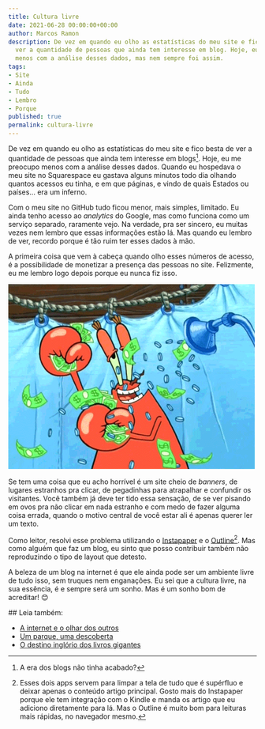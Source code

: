 ```yaml
---
title: Cultura livre
date: 2021-06-28 00:00:00+00:00
author: Marcos Ramon
description: De vez em quando eu olho as estatísticas do meu site e fico besta de
  ver a quantidade de pessoas que ainda tem interesse em blog. Hoje, eu me preocupo
  menos com a análise desses dados, mas nem sempre foi assim.
tags:
- Site
- Ainda
- Tudo
- Lembro
- Porque
published: true
permalink: cultura-livre
---
```

De vez em quando eu olho as estatísticas do meu site e fico besta de ver a quantidade de pessoas que ainda tem interesse em blogs[^1]. Hoje, eu me preocupo menos com a análise desses dados. Quando eu hospedava o meu site no Squarespace eu gastava alguns minutos todo dia olhando quantos acessos eu tinha, e em que páginas, e vindo de quais Estados ou países... era um inferno.

Com o meu site no GitHub tudo ficou menor, mais simples, limitado. Eu ainda tenho acesso ao *analytics* do Google, mas como funciona como um serviço separado, raramente vejo. Na verdade, pra ser sincero, eu muitas vezes nem lembro que essas informações estão lá. Mas quando eu lembro de ver, recordo porque é tão ruim ter esses dados à mão.

A primeira coisa que vem à cabeça quando olho esses números de acesso, é a possibilidade de monetizar a presença das pessoas no site. Felizmente, eu me lembro logo depois porque eu nunca fiz isso. 

<img src="/assets/img/money.GIF">

Se tem uma coisa que eu acho horrível é um site cheio de *banners*, de lugares estranhos pra clicar, de pegadinhas para atrapalhar e confundir os visitantes. Você também já deve ter tido essa sensação, de se ver pisando em ovos pra não clicar em nada estranho e com medo de fazer alguma coisa errada, quando o motivo central de você estar ali é apenas querer ler um texto.

Como leitor, resolvi esse problema utilizando o [Instapaper](https://www.instapaper.com) e o [Outline](https://outline.com)[^2]. Mas como alguém que faz um blog, eu sinto que posso contribuir também não reproduzindo o tipo de layout que detesto.

A beleza de um blog na internet é que ele ainda pode ser um ambiente livre de tudo isso, sem truques nem enganações. Eu sei que a cultura livre, na sua essência, é e sempre será um sonho. Mas é um sonho bom de acreditar! 😊

[^1]: A era dos blogs não tinha acabado?
[^2]: Esses dois apps servem para limpar a tela de tudo que é supérfluo e deixar apenas o conteúdo artigo principal. Gosto mais do Instapaper porque ele tem integração com o Kindle e manda os artigo que eu adiciono diretamente para lá. Mas o Outline é muito bom para leituras mais rápidas, no navegador mesmo.

<div class="leia-tambem" markdown="1">
## Leia também:

- <a href="/a-internet-e-o-olhar-dos-outros">A internet e o olhar dos outros</a>
- <a href="/um-parque-uma-descoberta">Um parque, uma descoberta</a>
- <a href="/o-destino-inglorio-dos-livros-gigantes">O destino inglório dos livros gigantes</a>
</div>